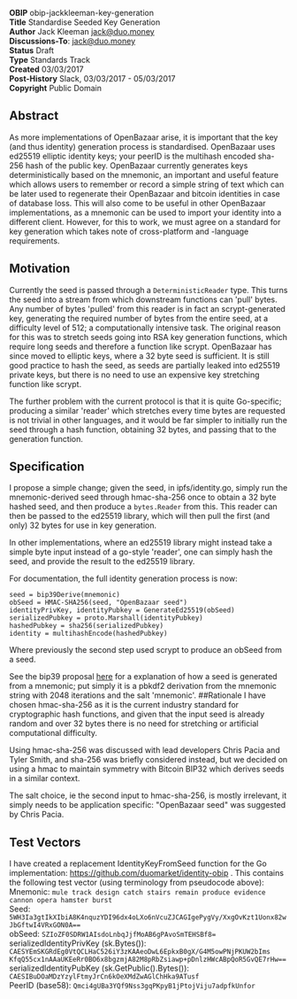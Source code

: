 __OBIP__ obip-jackkleeman-key-generation  
__Title__ Standardise Seeded Key Generation  
__Author__ Jack Kleeman <jack@duo.money>  
__Discussions-To__: <jack@duo.money>  
__Status__ Draft  
__Type__ Standards Track  
__Created__ 03/03/2017  
__Post-History__ Slack, 03/03/2017 - 05/03/2017  
__Copyright__ Public Domain  

## Abstract
As more implementations of OpenBazaar arise, it is important that the key (and thus identity) generation process is standardised. OpenBazaar uses ed25519 elliptic identity keys; your peerID is the multihash encoded sha-256 hash of the public key. OpenBazaar currently generates keys deterministically based on the mnemonic, an important and useful feature which allows users to remember or record a simple string of text which can be later used to regenerate their OpenBazaar and bitcoin identities in case of database loss. This will also come to be useful in other OpenBazaar implementations, as a mnemonic can be used to import your identity into a different client. However, for this to work, we must agree on a standard for key generation which takes note of cross-platform and -language requirements.

## Motivation
Currently the seed is passed through a `DeterministicReader` type. This turns the seed into a stream from which downstream functions can 'pull' bytes. Any number of bytes 'pulled' from this reader is in fact an scrypt-generated key, generating the required number of bytes from the entire seed, at a difficulty level of 512; a computationally intensive task. The original reason for this was to stretch seeds going into RSA key generation functions, which require long seeds and therefore a function like scrypt. OpenBazaar has since moved to elliptic keys, where a 32 byte seed is sufficient. It is still good practice to hash the seed, as seeds are partially leaked into ed25519 private keys, but there is no need to use an expensive key stretching function like scrypt.

The further problem with the current protocol is that it is quite Go-specific; producing a similar 'reader' which stretches every time bytes are requested is not trivial in other languages, and it would be far simpler to initially run the seed through a hash function, obtaining 32 bytes, and passing that to the generation function.

## Specification
I propose a simple change; given the seed, in ipfs/identity.go, simply run the mnemonic-derived seed through hmac-sha-256 once to obtain a 32 byte hashed seed, and then produce a `bytes.Reader` from this. This reader can then be passed to the ed25519 library, which will then pull the first (and only) 32 bytes for use in key generation.

In other implementations, where an ed25519 library might instead take a simple byte input instead of a go-style 'reader', one can simply hash the seed, and provide the result to the ed25519 library.

For documentation, the full identity generation process is now:

`seed = bip39Derive(mnemonic)`  
`obSeed = HMAC-SHA256(seed, "OpenBazaar seed")`  
`identityPrivKey, identityPubkey = GenerateEd25519(obSeed)`  
`serializedPubkey = proto.Marshall(identityPubkey)`  
`hashedPubkey = sha256(serializedPubkey)`  
`identity = multihashEncode(hashedPubkey)`  

Where previously the second step used scrypt to produce an obSeed from a seed.

See the bip39 proposal [here](https://github.com/bitcoin/bips/blob/master/bip-0039.mediawiki) for a explanation of how a seed is generated from a mnemonic; put simply it is a pbkdf2 derivation from the mnemonic string with 2048 iterations and the salt 'mnemonic'.
##Rationale
I have chosen hmac-sha-256 as it is the current industry standard for cryptographic hash functions, and given that the input seed is already random and over 32 bytes there is no need for stretching or artificial computational difficulty. 

Using hmac-sha-256 was discussed with lead developers Chris Pacia and Tyler Smith, and sha-256 was briefly considered instead, but we decided on using a hmac to maintain symmetry with Bitcoin BIP32 which derives seeds in a similar context.

The salt choice, ie the second input to hmac-sha-256, is mostly irrelevant, it simply needs to be application specific: "OpenBazaar seed" was suggested by Chris Pacia.

## Test Vectors
I have created a replacement IdentityKeyFromSeed function for the Go implementation: https://github.com/duomarket/identity-obip . This contains the following test vector (using terminology from pseudocode above):  
Mnemonic: `mule track design catch stairs remain produce evidence cannon opera hamster burst`  
Seed: `5WH3Ia3gtIkXIbiA8K4nquzYDI96dx4oLXo6nVcuZJCAGIgePygVy/XxgOvKzt1Uonx82wJbGftwI4VRxGON0A==`  
obSeed: `SZIoZF0SDRW1AIsdoLnbqJjfMoAB6gPAvoSmTEHSBf8=`  
serializedIdentityPrivKey (sk.Bytes()): `CAESYEmSKGRdEg0VtQCLHaC526iY3zKAAeoDwL6EpkxB0gX/G4M5owPNjPKUW2bIms` `KfqQ55cx1nAAaUKEeRr0BO6x8bgzmjA82M8pRbZsiawp+pDnlzHWcABpQoR5GvQE7rHw==`  
serializedIdentityPubKey (sk.GetPublic().Bytes()): `CAESIBuDOaMDzYzylFtmyJrCn6kOeXMdZwAGlChHka9ATusf`  
PeerID (base58): `Qmci4gUBa3YQf9Nss3gqPKpyB1jPtojViju7adpfkUnfor`  

